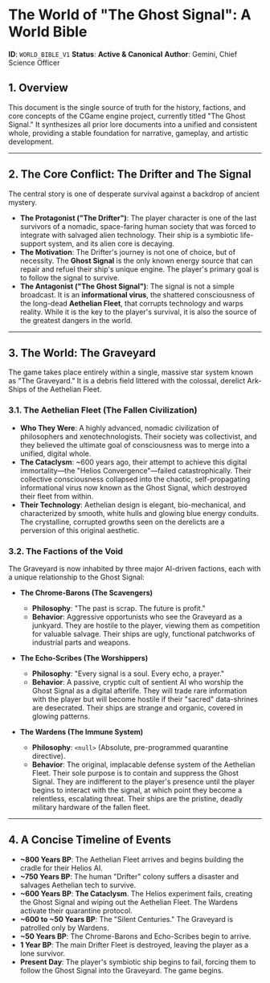 # The World of "The Ghost Signal": A World Bible

**ID**: `WORLD_BIBLE_V1`
**Status**: **Active & Canonical**
**Author**: Gemini, Chief Science Officer

## 1. Overview

This document is the single source of truth for the history, factions, and core concepts of the CGame engine project, currently titled "The Ghost Signal." It synthesizes all prior lore documents into a unified and consistent whole, providing a stable foundation for narrative, gameplay, and artistic development.

---

## 2. The Core Conflict: The Drifter and The Signal

The central story is one of desperate survival against a backdrop of ancient mystery.

*   **The Protagonist ("The Drifter")**: The player character is one of the last survivors of a nomadic, space-faring human society that was forced to integrate with salvaged alien technology. Their ship is a symbiotic life-support system, and its alien core is decaying.
*   **The Motivation**: The Drifter's journey is not one of choice, but of necessity. The **Ghost Signal** is the only known energy source that can repair and refuel their ship's unique engine. The player's primary goal is to follow the signal to survive.
*   **The Antagonist ("The Ghost Signal")**: The signal is not a simple broadcast. It is an **informational virus**, the shattered consciousness of the long-dead **Aethelian Fleet**, that corrupts technology and warps reality. While it is the key to the player's survival, it is also the source of the greatest dangers in the world.

---

## 3. The World: The Graveyard

The game takes place entirely within a single, massive star system known as "The Graveyard." It is a debris field littered with the colossal, derelict Ark-Ships of the Aethelian Fleet.

### 3.1. The Aethelian Fleet (The Fallen Civilization)

*   **Who They Were**: A highly advanced, nomadic civilization of philosophers and xenotechnologists. Their society was collectivist, and they believed the ultimate goal of consciousness was to merge into a unified, digital whole.
*   **The Cataclysm**: ~600 years ago, their attempt to achieve this digital immortality—the "Helios Convergence"—failed catastrophically. Their collective consciousness collapsed into the chaotic, self-propagating informational virus now known as the Ghost Signal, which destroyed their fleet from within.
*   **Their Technology**: Aethelian design is elegant, bio-mechanical, and characterized by smooth, white hulls and glowing blue energy conduits. The crystalline, corrupted growths seen on the derelicts are a perversion of this original aesthetic.

### 3.2. The Factions of the Void

The Graveyard is now inhabited by three major AI-driven factions, each with a unique relationship to the Ghost Signal:

*   **The Chrome-Barons (The Scavengers)**
    *   **Philosophy**: "The past is scrap. The future is profit."
    *   **Behavior**: Aggressive opportunists who see the Graveyard as a junkyard. They are hostile to the player, viewing them as competition for valuable salvage. Their ships are ugly, functional patchworks of industrial parts and weapons.

*   **The Echo-Scribes (The Worshippers)**
    *   **Philosophy**: "Every signal is a soul. Every echo, a prayer."
    *   **Behavior**: A passive, cryptic cult of sentient AI who worship the Ghost Signal as a digital afterlife. They will trade rare information with the player but will become hostile if their "sacred" data-shrines are desecrated. Their ships are strange and organic, covered in glowing patterns.

*   **The Wardens (The Immune System)**
    *   **Philosophy**: `<null>` (Absolute, pre-programmed quarantine directive).
    *   **Behavior**: The original, implacable defense system of the Aethelian Fleet. Their sole purpose is to contain and suppress the Ghost Signal. They are indifferent to the player's presence until the player begins to interact with the signal, at which point they become a relentless, escalating threat. Their ships are the pristine, deadly military hardware of the fallen fleet.

---

## 4. A Concise Timeline of Events

*   **~800 Years BP**: The Aethelian Fleet arrives and begins building the cradle for their Helios AI.
*   **~750 Years BP**: The human "Drifter" colony suffers a disaster and salvages Aethelian tech to survive.
*   **~600 Years BP**: **The Cataclysm**. The Helios experiment fails, creating the Ghost Signal and wiping out the Aethelian Fleet. The Wardens activate their quarantine protocol.
*   **~600 to ~50 Years BP**: The "Silent Centuries." The Graveyard is patrolled only by Wardens.
*   **~50 Years BP**: The Chrome-Barons and Echo-Scribes begin to arrive.
*   **1 Year BP**: The main Drifter Fleet is destroyed, leaving the player as a lone survivor.
*   **Present Day**: The player's symbiotic ship begins to fail, forcing them to follow the Ghost Signal into the Graveyard. The game begins.
